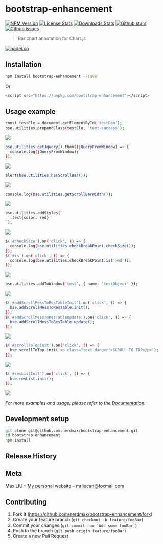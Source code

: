 # bootstrap-enhancement

[![NPM Version][npm-image]][npm-url]
[![License Stats][npm-license]][npm-url]
[![Downloads Stats][npm-downloads]][npm-url]
[![Github stars][github-stars]][github-url]
[![Github issues][github-issues]][github-issues-url]
<!-- [![Build Status][travis-image]][travis-url] -->

> Bar chart annotation for Chart.js

[![nodei.co][npm-io]][npm-url]

## Installation

```sh
npm install bootstrap-enhancement --save
```

Or

```sh
<script src="https://unpkg.com/bootstrap-enhancement"></script>
```

## Usage example

```sh
const testEle = document.getElementById('testDom');
bse.utilities.prependClass(testEle, 'text-success');
```

![](https://rawgit.com/nerdmax/bootstrap-enhancement/master/samples/utilities/prependClass.gif)

```sh
bse.utilities.getJquery().then((jQueryFromWindow) => {
  console.log(jQueryFromWindow);
});
```

![](https://rawgit.com/nerdmax/bootstrap-enhancement/master/samples/utilities/getJquery.gif)

```sh
alert(bse.utilities.hasScrollBar());
```

![](https://rawgit.com/nerdmax/bootstrap-enhancement/master/samples/utilities/hasScrollBar.gif)

```sh
console.log(bse.utilities.getScrollBarWidth());
```

![](https://rawgit.com/nerdmax/bootstrap-enhancement/master/samples/utilities/getScrollBarWidth.gif)

```sh
bse.utilities.addStyles(`
  .test{color: red}
`);
```

![](https://rawgit.com/nerdmax/bootstrap-enhancement/master/samples/utilities/addStyles.gif)

```sh
$('#checkSize').on('click', () => {
  console.log(bse.utilities.checkBreakPoint.checkSize());
});
$('#is').on('click', () => {
  console.log(bse.utilities.checkBreakPoint.is('>md'));
});
```

![](https://rawgit.com/nerdmax/bootstrap-enhancement/master/samples/utilities/checkBreakPoint.gif)

```sh
bse.utilities.addToWindow('test', { name: 'testObject' });
```

![](https://rawgit.com/nerdmax/bootstrap-enhancement/master/samples/utilities/addToWindow.gif)

```sh
$('#addScrollMessToResTableInit').on('click', () => {
  bse.addScrollMessToResTable.init();
});
$('#addScrollMessToResTableUpdate').on('click', () => {
  bse.addScrollMessToResTable.update();
});
```

![](https://rawgit.com/nerdmax/bootstrap-enhancement/master/samples/addScrollMessToResTable.gif)

```sh
$('#scrollToTopInit').on('click', () => {
  bse.scrollToTop.init('<p class="text-danger">SCROLL TO TOP</p>');
});
```

![](https://rawgit.com/nerdmax/bootstrap-enhancement/master/samples/scrollToTop.gif)

```sh
$('#resListInit').on('click', () => {
  bse.resList.init();
});
```

![](https://rawgit.com/nerdmax/bootstrap-enhancement/master/samples/resList.gif)

_For more examples and usage, please refer to the [Documentation](https://nerdmax.github.io/bootstrap-enhancement/)._

## Development setup

```sh
git clone git@github.com:nerdmax/bootstrap-enhancement.git
cd bootstrap-enhancement
npm install
```

## Release History



## Meta

Max LIU – [My personal website](#) – mrliucan@foxmail.com


## Contributing

1. Fork it (<https://github.com/nerdmax/bootstrap-enhancement/fork>)
2. Create your feature branch (`git checkout -b feature/fooBar`)
3. Commit your changes (`git commit -am 'Add some fooBar'`)
4. Push to the branch (`git push origin feature/fooBar`)
5. Create a new Pull Request

<!-- Markdown link & img dfn's -->
[npm-image]: https://img.shields.io/npm/v/bootstrap-enhancement.svg?style=flat-square
[npm-url]: https://www.npmjs.com/package/bootstrap-enhancement
[npm-license]: https://img.shields.io/npm/l/bootstrap-enhancement.svg
[npm-downloads]: https://img.shields.io/npm/dm/bootstrap-enhancement.svg?style=flat-square
[github-url]: https://github.com/nerdmax/bootstrap-enhancement
[github-issues]: https://img.shields.io/github/issues/nerdmax/bootstrap-enhancement.svg
[github-issues-url]: https://github.com/nerdmax/bootstrap-enhancement/issues
[github-stars]: https://img.shields.io/github/stars/nerdmax/bootstrap-enhancement.svg
[travis-image]: https://img.shields.io/travis/dbader/node-bootstrap-enhancement/master.svg?style=flat-square
[travis-url]: https://travis-ci.org/dbader/node-bootstrap-enhancement
[npm-io]: https://nodei.co/npm/bootstrap-enhancement.png?downloads=true&downloadRank=true&stars=true
[wiki]: https://github.com/nerdmax/bootstrap-enhancement/wiki
